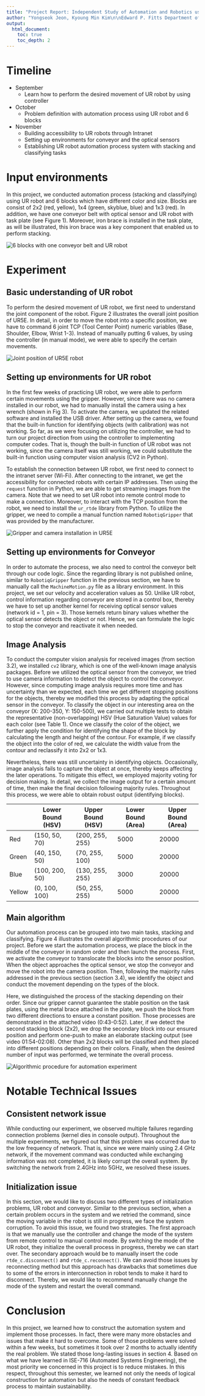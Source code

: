 ```yaml
---
title: "Project Report: Independent Study of Automation and Robotics using UR Robot (ISE-837)"
author: "Yongseok Jeon, Kyoung Min Kim\n\nEdward P. Fitts Department of Industrial and Systems Engineering\n\nSupervisor: Dr. Yuanshin Lee, Dr. Ola Harryson, Dr. Jingyan Dong, Dr. Rohan Shirwaiker"
output:
  html_document:
    toc: true
    toc_depth: 2
---
```


# Timeline
- September
  - Learn how to perform the desired movement of UR robot by using controller
- October
  - Problem definition with automation process using UR robot and 6 blocks
- November
  - Building accessibility to UR robots through Intranet
  - Setting up environments for conveyor and the optical sensors
  - Establishing UR robot automation process system with stacking and classifying tasks

# Input environments
In this project, we conducted automation process (stacking and classifying) using UR robot and 6 blocks which have different color and size. Blocks are consist of 2x2 (red, yellow), 1x4 (green, skyblue, blue) and 1x3 (red). In addition, we have one conveyor belt with optical sensor and UR robot with task plate (see Figure 1). Moreover, iron brace is installed in the task plate, as will be illustrated, this iron brace was a key component that enabled us to perform stacking.

![6 blocks with one conveyor belt and UR robot](Untitled.jpeg)

# Experiment

## Basic understanding of UR robot
To perform the desired movement of UR robot, we first need to understand the joint component of the robot. Figure 2 illustrates the overall joint position of UR5E. In detail, in order to move the robot into a specific position, we have to command 6 joint TCP (Tool Center Point) numeric variables (Base, Shoulder, Elbow, Wrist 1-3). Instead of manually putting 6 values, by using the controller (in manual mode), we were able to specify the certain movements.

![Joint position of UR5E robot](img/joint.png)

## Setting up environments for UR robot
In the first few weeks of practicing UR robot, we were able to perform certain movements using the gripper. However, since there was no camera installed in our robot, we had to manually install the camera using a hex wrench (shown in Fig 3). To activate the camera, we updated the related software and installed the USB driver. After setting up the camera, we found that the built-in function for identifying objects (with calibration) was not working. So far, as we were focusing on utilizing the controller, we had to turn our project direction from using the controller to implementing computer codes. That is, though the built-in function of UR robot was not working, since the camera itself was still working, we could substitute the built-in function using computer vision analysis (CV2 in Python).

To establish the connection between UR robot, we first need to connect to the intranet server (Wi-Fi). After connecting to the intranet, we get the accessibility for connected robots with certain IP addresses. Then using the `request` function in Python, we are able to get streaming images from the camera. Note that we need to set UR robot into remote control mode to make a connection. Moreover, to interact with the TCP position from the robot, we need to install the `ur_rtde` library from Python. To utilize the gripper, we need to compile a manual function named `RobotiqGripper` that was provided by the manufacturer.

![Gripper and camera installation in UR5E](img/gripper%20and%20camera.jpg)

## Setting up environments for Conveyor
In order to automate the process, we also need to control the conveyor belt through our code logic. Since the regarding library is not published online, similar to `RobotiqGripper` function in the previous section, we have to manually call the `MachineMotion.py` file as a library environment. In this project, we set our velocity and acceleration values as 50. Unlike UR robot, control information regarding conveyor are stored in a control box, thereby we have to set up another kernel for receiving optical sensor values (network id = 1, pin = 3). Those kernels return binary values whether the optical sensor detects the object or not. Hence, we can formulate the logic to stop the conveyor and reactivate it when needed.

## Image Analysis
To conduct the computer vision analysis for received images (from section 3.2), we installed `cv2` library, which is one of the well-known image analysis packages. Before we utilized the optical sensor from the conveyor, we tried to use camera information to detect the object to control the conveyor. However, since computing image analysis requires more time and has uncertainty than we expected, each time we get different stopping positions for the objects, thereby we modified this process by adapting the optical sensor in the conveyor. To classify the object in our interesting area on the conveyor (X: 200-350, Y: 150-500), we carried out multiple tests to obtain the representative (non-overlapping) HSV (Hue Saturation Value) values for each color (see Table 1). Once we classify the color of the object, we further apply the condition for identifying the shape of the block by calculating the length and height of the contour. For example, if we classify the object into the color of red, we calculate the width value from the contour and reclassify it into 2x2 or 1x3.

Nevertheless, there was still uncertainty in identifying objects. Occasionally, image analysis fails to capture the object at once, thereby keeps affecting the later operations. To mitigate this effect, we employed majority voting for decision making. In detail, we collect the image output for a certain amount of time, then make the final decision following majority rules. Throughout this process, we were able to obtain robust output (identifying blocks).

|            | Lower Bound (HSV) | Upper Bound (HSV) | Lower Bound (Area) | Upper Bound (Area) |
|------------|-------------------|-------------------|--------------------|--------------------|
| Red        | (150, 50, 70)    | (200, 255, 255)   | 5000               | 20000              |
| Green      | (40, 150, 50)    | (70, 255, 100)    | 5000               | 20000              |
| Blue       | (100, 200, 50)   | (130, 255, 255)   | 3000               | 20000              |
| Yellow     | (0, 100, 100)    | (50, 255, 255)    | 5000               | 20000              |

## Main algorithm
Our automation process can be grouped into two main tasks, stacking and classifying. Figure 4 illustrates the overall algorithmic procedures of our project. Before we start the automation process, we place the block in the middle of the conveyor in random order and then launch the process. First, we activate the conveyor to translocate the blocks into the sensor position. When the object approaches the optical sensor, we stop the conveyor and move the robot into the camera position. Then, following the majority rules addressed in the previous section (section 3.4), we identify the object and conduct the movement depending on the types of the block.

Here, we distinguished the process of the stacking depending on their order. Since our gripper cannot guarantee the stable position on the task plates, using the metal brace attached in the plate, we push the block from two different directions to ensure a constant position. Those processes are demonstrated in the attached video (0:43-0:52). Later, if we detect the second stacking block (2x2), we drop the secondary block into our ensured position and perform one-push to make an elaborate stacking output (see video 01:54-02:08). Other than 2x2 blocks will be classified and then placed into different positions depending on their colors. Finally, when the desired number of input was performed, we terminate the overall process.

![Algorithmic procedure for automation experiment](img/Overall-process.png)

# Notable Technical Issues

## Consistent network issue
While conducting our experiment, we observed multiple failures regarding connection problems (kernel dies in console output). Throughout the multiple experiments, we figured out that this problem was occurred due to the low frequency of network. That is, since we were mainly using 2.4 GHz network, if the movement command was conducted while exchanging information was not completed, it is likely corrupt the overall system. By switching the network from 2.4GHz into 5GHz, we resolved these issues.

## Initialization issue
In this section, we would like to discuss two different types of initialization problems, UR robot and conveyor. Similar to the previous section, when a certain problem occurs in the system and we retried the command, since the moving variable in the robot is still in progress, we face the system corruption. To avoid this issue, we found two strategies. The first approach is that we manually use the controller and change the mode of the system from remote control to manual control mode. By switching the mode of the UR robot, they initialize the overall process in progress, thereby we can start over. The secondary approach would be to manually insert the code `rtde_c.disconnect()` and `rtde_c.reconnect()`. We can avoid those issues by reconnecting method but this approach has drawbacks that sometimes due to some of the errors in interconnection in robot tends to make it hard to disconnect. Thereby, we would like to recommend manually change the mode of the system and restart the overall command.

# Conclusion

In this project, we learned how to construct the automation system and implement those processes. In fact, there were many more obstacles and issues that make it hard to overcome. Some of those problems were solved within a few weeks, but sometimes it took over 2 months to actually identify the real problem. We stated those long-lasting issues in section 4. Based on what we have learned in ISE-716 (Automated Systems Engineering), the most priority we concerned in this project is to reduce mistakes. In this respect, throughout this semester, we learned not only the needs of logical construction for automation but also the needs of constant feedback process to maintain sustainability.
